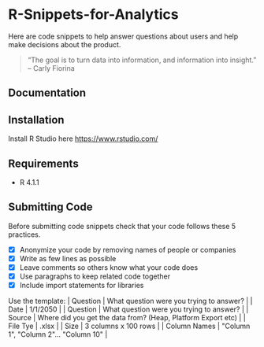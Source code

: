 # R-Snippets-for-Analytics
Here are code snippets to help answer questions about users and help make decisions about the product.

> “The goal is to turn data into information, and information into insight.” – Carly Fiorina 

## Documentation


## Installation

Install R Studio here https://www.rstudio.com/ 

## Requirements

- R 4.1.1

## Submitting Code

Before submitting code snippets check that your code follows these 5 practices.

- [X] Anonymize your code by removing names of people or companies
- [X] Write as few lines as possible
- [X] Leave comments so others know what your code does 
- [X] Use paragraphs to keep related code together
- [X] Include import statements for libraries

Use the template:
| Question  | What question were you trying to answer?  |
| Date  | 1/1/2050  |
| Question  | What question were you trying to answer?  |
| Source  | Where did you get the data from? (Heap, Platform Export etc)  |
| File Tye  | .xlsx |
| Size  | 3 columns x 100 rows |
| Column Names  | "Column 1", "Column 2"... "Column 10" |
